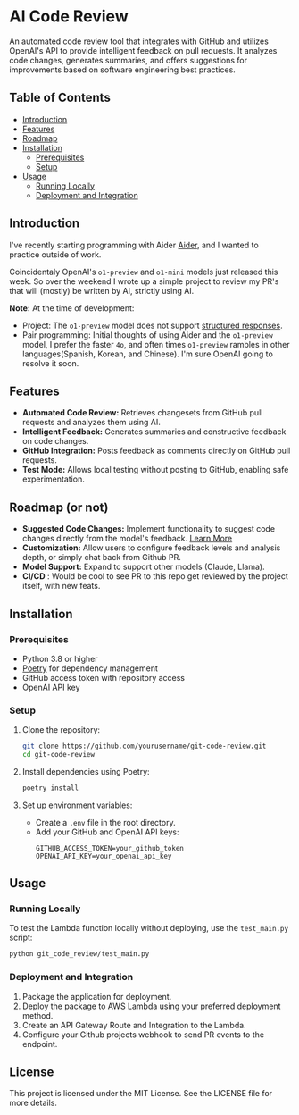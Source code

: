 # AI Code Review

An automated code review tool that integrates with GitHub and utilizes OpenAI's API to provide intelligent feedback on pull requests. It analyzes code changes, generates summaries, and offers suggestions for improvements based on software engineering best practices.

## Table of Contents

- [Introduction](#introduction)
- [Features](#features)
- [Roadmap](#roadmap)
- [Installation](#installation)
  - [Prerequisites](#prerequisites)
  - [Setup](#setup)
- [Usage](#usage)
  - [Running Locally](#running-locally)
  - [Deployment and Integration](#deployment-and-integration)


## Introduction

I've recently starting programming with Aider [Aider](https://aider.chat), and I wanted to practice outside of work. 

Coincidentaly OpenAI's `o1-preview` and `o1-mini` models just released this week. So over the weekend I wrote up a simple project to review my PR's that will (mostly) be written by AI, strictly using AI. 

**Note:** At the time of development:

- Project: The `o1-preview` model does not support [structured responses](https://platform.openai.com/docs/guides/structured-outputs/introduction).
- Pair programming: Initial thoughts of using Aider and the `o1-preview` model, I prefer the faster `4o`, and often times `o1-preview` rambles in other languages(Spanish, Korean, and Chinese). I'm sure OpenAI going to resolve it soon.
 

## Features

- **Automated Code Review:** Retrieves changesets from GitHub pull requests and analyzes them using AI.
- **Intelligent Feedback:** Generates summaries and constructive feedback on code changes.
- **GitHub Integration:** Posts feedback as comments directly on GitHub pull requests.
- **Test Mode:** Allows local testing without posting to GitHub, enabling safe experimentation.

## Roadmap (or not)

- **Suggested Code Changes:** Implement functionality to suggest code changes directly from the model's feedback. [Learn More](https://docs.github.com/en/pull-requests/collaborating-with-pull-requests/reviewing-changes-in-pull-requests/incorporating-feedback-in-your-pull-request#applying-a-suggested-change)
- **Customization:** Allow users to configure feedback levels and analysis depth, or simply chat back from Github PR.
- **Model Support:** Expand to support other models (Claude, Llama). 
- **CI/CD** : Would be cool to see PR to this repo get reviewed by the project itself, with new feats.


## Installation

### Prerequisites
- Python 3.8 or higher
- [Poetry](https://python-poetry.org/) for dependency management
- GitHub access token with repository access
- OpenAI API key

### Setup
1. Clone the repository:
   ```bash
   git clone https://github.com/yourusername/git-code-review.git
   cd git-code-review
   ```

2. Install dependencies using Poetry:
   ```bash
   poetry install
   ```

3. Set up environment variables:
   - Create a `.env` file in the root directory.
   - Add your GitHub and OpenAI API keys:
     ```
     GITHUB_ACCESS_TOKEN=your_github_token
     OPENAI_API_KEY=your_openai_api_key
     ```

## Usage
### Running Locally

To test the Lambda function locally without deploying, use the `test_main.py` script:

```bash
python git_code_review/test_main.py
```


### Deployment and Integration
1. Package the application for deployment.
2. Deploy the package to AWS Lambda using your preferred deployment method.
3. Create an API Gateway Route and Integration to the Lambda.
4. Configure your Github projects webhook to send PR events to the endpoint. 


## License
This project is licensed under the MIT License. See the LICENSE file for more details.
